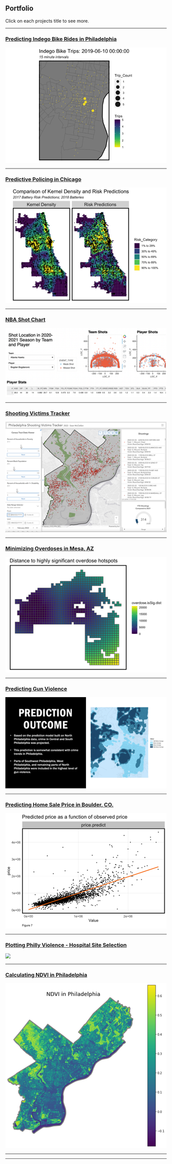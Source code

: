 ## Portfolio

Click on each projects title to see more.

---


### [Predicting Indego Bike Rides in Philadelphia](https://htmlpreview.github.io/?https://github.com/seanm4/Indego/blob/main/IndegoPred.html)
<img src="images/indego.gif"/>

---
### [Predictive Policing in Chicago](https://htmlpreview.github.io/?https://github.com/seanm4/PredictivePolicing-Chicago/blob/main/ChicagoPolicing.html)
<img src="images/chicago.png"/>

---

### [NBA Shot Chart](https://github.com/seanm4/NBA_ShotVisualizer)
<img src="images/nba.png"/>

---

### [Shooting Victims Tracker](https://www.arcgis.com/apps/dashboards/d96e4be773724c42b6617f7915cb0cd6)
<img src="images/tracker.png"/>

---

### [Minimizing Overdoses in Mesa, AZ](https://htmlpreview.github.io/?https://github.com/seanm4/508-Final/blob/main/FinalMarkdown.html)
<img src="images/overdose.png"/>

---

### [Predicting Gun Violence](https://github.com/seanm4/seanm4.github.io/blob/master/pdf/gunviolence.pdf)
<img src="images/gunviolence.png"/>

---

### [Predicting Home Sale Price in Boulder, CO.](https://htmlpreview.github.io/?https://github.com/seanm4/BoulderHousePrices/blob/main/BoulderHousing.html)
<img src="images/boulderprice.png"/>

---

### [Plotting Philly Violence - Hospital Site Selection](https://storymaps.arcgis.com/stories/955a4cf579544ac495d2b4c8ccf45d1d)
<img src="images/shootings.png"/>

---

### [Calculating NDVI in Philadelphia](https://htmlpreview.github.io/?https://github.com/seanm4/NDVI/blob/main/NDVI.html)
<img src="images/ndviPhl.png"/>


---
---
